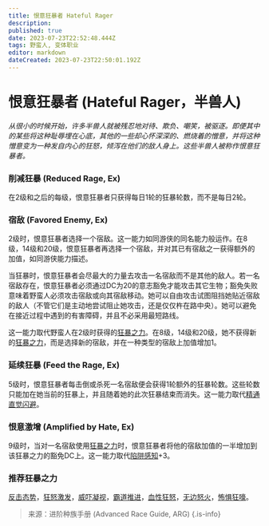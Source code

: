 ```yaml
---
title: 恨意狂暴者 Hateful Rager
description: 
published: true
date: 2023-07-23T22:52:48.444Z
tags: 野蛮人, 变体职业
editor: markdown
dateCreated: 2023-07-23T22:50:01.192Z
---
```


# 恨意狂暴者 (Hateful Rager，半兽人)
*从很小的时候开始，许多半兽人就被残忍地对待、欺负、嘲笑，被驱逐。即便其中的某些将这种耻辱埋在心底，其他的一些却心怀深深的、燃烧着的憎意，并将这种憎意变为一种发自内心的狂怒，倾泻在他们的敌人身上。这些半兽人被称作恨意狂暴者。*

### 削减狂暴 (Reduced Rage, Ex)
在2级和之后的每级，恨意狂暴者只获得每日1轮的狂暴轮数，而不是每日2轮。

### 宿敌 (Favored Enemy, Ex)
2级时，恨意狂暴者选择一个宿敌。这一能力如同游侠的同名能力般运作。在8级，14级和20级，恨意狂暴者再选择一个宿敌，并对其已有宿敌之一获得额外的加值，如同游侠能力描述。

当狂暴时，恨意狂暴者会尽最大的力量去攻击一名宿敌而不是其他的敌人。若一名宿敌存在，恨意狂暴者必须通过DC为20的意志豁免才能攻击其它生物；豁免失败意味着野蛮人必须攻击宿敌或向其宿敌移动。她可以自由攻击试图阻挡她贴近宿敌的敌人（不管它们是主动地尝试阻止她攻击，还是仅仅杵在路中央）。她可以避免在接近过程中遇到的有害障碍，并且不必采用最短路线。

这一能力取代野蛮人在2级时获得的[狂暴之力](/野蛮人#狂暴之力-rage-powers-ex)。在8级，14级和20级，她不获得新的[狂暴之力](/野蛮人#狂暴之力-rage-powers-ex)，而是选择新的宿敌，并在一种类型的宿敌上加值增加1。

### 延续狂暴 (Feed the Rage, Ex)
5级时，恨意狂暴者每击倒或杀死一名宿敌便会获得1轮额外的狂暴轮数。这些轮数只能加在她当前的狂暴上，并且随着她的此次狂暴结束而消失。这一能力取代[精通直觉闪避](/野蛮人#精通直觉闪避-improved-uncanny-dodge-ex)。

### 恨意激增 (Amplified by Hate, Ex)
9级时，当对一名宿敌使用[狂暴之力](/野蛮人#狂暴之力-rage-powers-ex)时，恨意狂暴者将他的宿敌加值的一半增加到该狂暴之力的豁免DC上。这一能力取代[陷阱感知](/野蛮人#陷阱感知-trap-sense-ex)+3。

### 推荐狂暴之力
[反击态势](/狂暴之力/反击态势)，[狂怒激发](/狂暴之力/狂怒激发)，[威吓凝视](/狂暴之力/威吓凝视)，[霸道推进](/狂暴之力/霸道推进)，[血性狂怒](/狂暴之力/血性狂怒)，[无边怒火](/狂暴之力/无边怒火)，[怖惧狂嚎](/狂暴之力/怖惧狂嚎)。

> 来源：进阶种族手册 (Advanced Race Guide, ARG)
{.is-info}

